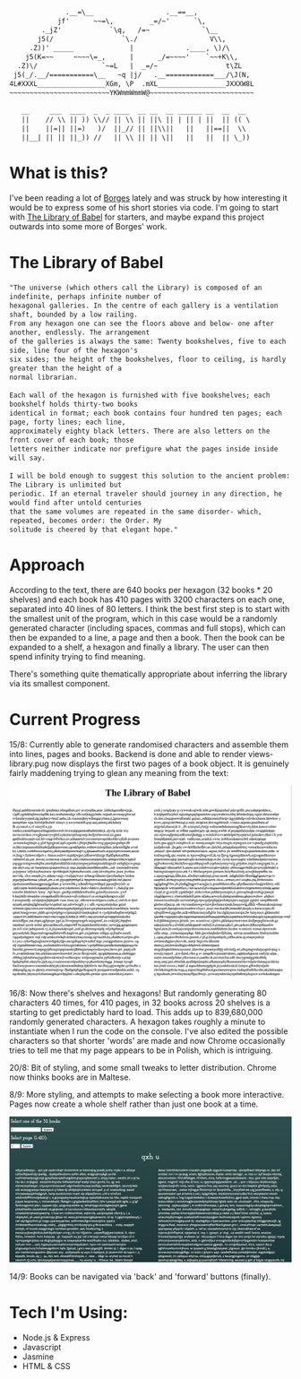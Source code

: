 ```

              .__=\__                  .__==__,
            jf'      ~~=\,         _=/~'      `\,
        ._jZ'            `\q,   /=~             `\__
       j5(/                 `\./                  V\\,   
     .Z))' _____              |             .____, \)/\
    j5(K=~~     ~~~~\=_,      |      _/=~~~~'    `~~+K\\,
  .Z)\/                `~=L   |  _=/~                 t\ZL
 j5(_/.__/===========\__   ~q |j/   .__============___/\J(N,
4L#XXXL_________________XGm, \P  .mXL_________________JXXXW8L
~~~~~~~~~~~~~~~~~~~~~~~~~YKWmmWmmW@~~~~~~~~~~~~~~~~~~~~~~~~~~

   __     ___  ____  _  _ ____  __ __  __ ______ __  __  __
   ||    // \\ || )) \\// || \\ || ||\ || | || | ||  || (( \
   ||    ||=|| ||=)   )/  ||_// || ||\\||   ||   ||==||  \\
   ||__| || || ||_)) //   || \\ || || \||   ||   ||  || \_))

```

# What is this?

I've been reading a lot of [Borges](https://en.wikipedia.org/wiki/Jorge_Luis_Borges) lately and was struck by how interesting it would be to express some of his short stories via code. I'm going to start with [The Library of Babel](https://en.wikipedia.org/wiki/The_Library_of_Babel) for starters, and maybe expand this project outwards into some more of Borges' work.

# The Library of Babel

```
"The universe (which others call the Library) is composed of an indefinite, perhaps infinite number of
hexagonal galleries. In the centre of each gallery is a ventilation shaft, bounded by a low railing.
From any hexagon one can see the floors above and below- one after another, endlessly. The arrangement
of the galleries is always the same: Twenty bookshelves, five to each side, line four of the hexagon's
six sides; the height of the bookshelves, floor to ceiling, is hardly greater than the height of a
normal librarian.

Each wall of the hexagon is furnished with five bookshelves; each bookshelf holds thirty-two books
identical in format; each book contains four hundred ten pages; each page, forty lines; each line,
approximately eighty black letters. There are also letters on the front cover of each book; those
letters neither indicate nor prefigure what the pages inside inside will say.

I will be bold enough to suggest this solution to the ancient problem: The Library is unlimited but
periodic. If an eternal traveler should journey in any direction, he would find after untold centuries
that the same volumes are repeated in the same disorder- which, repeated, becomes order: the Order. My
solitude is cheered by that elegant hope."
```
# Approach

According to the text, there are 640 books per hexagon (32 books * 20 shelves) and each book has 410 pages with 3200 characters on each one, separated into 40 lines of 80 letters. I think the best first step is to start with the smallest unit of the program, which in this case would be a randomly generated character (including spaces, commas and full stops), which can then be expanded to a line, a page and then a book. Then the book can be expanded to a shelf, a hexagon and finally a library. The user can then spend infinity trying to find meaning.

There's something quite thematically appropriate about inferring the library via its smallest component.

# Current Progress

15/8: Currently able to generate randomised characters and assemble them into lines, pages and books. Backend is done and able to render views- library.pug now displays the first two pages of a book object. It is genuinely fairly maddening trying to glean any meaning from the text:

![early days](https://github.com/wemmm/labyrinths/blob/master/public/images/earlyversion.png)

16/8: Now there's shelves and hexagons! But randomly generating 80 characters 40 times, for 410 pages, in 32 books across 20 shelves is a starting to get predictably hard to load. This adds up to 839,680,000 randomly generated characters. A hexagon takes roughly a minute to instantiate when I run the code on the console. I've also edited the possible characters so that shorter 'words' are made and now Chrome occasionally tries to tell me that my page appears to be in Polish, which is intriguing.

20/8: Bit of styling, and some small tweaks to letter distribution. Chrome now thinks books are in Maltese.

8/9: More styling, and attempts to make selecting a book more interactive. Pages now create a whole shelf rather than just one book at a time.

![update1](https://github.com/wemmm/labyrinths/blob/master/public/images/septemberupdate.png)

14/9: Books can be navigated via 'back' and 'forward' buttons (finally).

# Tech I'm Using:

* Node.js & Express
* Javascript
* Jasmine
* HTML & CSS
